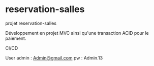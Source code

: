 # reservation-salles

projet reservation-salles

Développement en projet MVC ainsi qu'une transaction ACID pour le paiement.

CI/CD


User admin : 
Admin@gmail.com
pw : Admin.13


